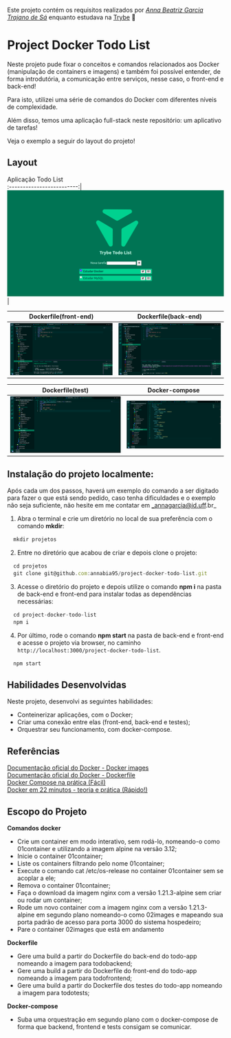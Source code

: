 Este projeto contém os requisitos realizados por _[Anna Beatriz Garcia Trajano de Sá](www.linkedin.com/in/anna-beatriz-trajano-de-sá)_ enquanto estudava na [Trybe](https://www.betrybe.com/) :rocket:

# Project Docker Todo List

Neste projeto pude fixar o conceitos e comandos relacionados aos Docker (manipulação de containers e imagens) e também foi possível entender, de 
forma introdutória, a comunicação entre serviços, nesse caso, o front-end e back-end!

Para isto, utilizei uma série de comandos do Docker com diferentes níveis de complexidade.

Além disso, temos uma aplicação full-stack neste repositório: um aplicativo de tarefas!

Veja o exemplo a seguir do layout do projeto!

## Layout

Aplicação Todo List       
:-------------------------:|
![Screeshot](./img/tela.png)  |

Dockerfile(front-end)           |  Dockerfile(back-end)
:-------------------------:|:-------------------------:
![Screeshot](./img/front.png) | ![Screenshot](./img/back.png)
 
Dockerfile(test) |  Docker-compose
:-------------------------:|:-------------------------:
![Screeshot](./img/testes.png)  |  ![Screenshot](./img/compose.png)

## Instalação do projeto localmente:
 
Após cada um dos passos, haverá um exemplo do comando a ser digitado para fazer o que está sendo pedido, caso tenha dificuldades e o exemplo não seja suficiente, não hesite em me contatar em _annagarcia@id.uff.br_ 

1. Abra o terminal e crie um diretório no local de sua preferência com o comando **mkdir**:
```javascript
  mkdir projetos
```

2. Entre no diretório que acabou de criar e depois clone o projeto:
```javascript
  cd projetos
  git clone git@github.com:annabia95/project-docker-todo-list.git
```

3. Acesse o diretório do projeto e depois utilize o comando **npm i** na pasta de back-end e front-end para instalar todas as dependências necessárias:
```javascript
  cd project-docker-todo-list
  npm i
```

4. Por último, rode o comando **npm start** na pasta de back-end e front-end e acesse o projeto via browser, no caminho `http://localhost:3000/project-docker-todo-list`.

```javascript
  npm start
```

## Habilidades Desenvolvidas

Neste projeto, desenvolvi as seguintes habilidades:

 - Conteinerizar aplicações, com o Docker;
 - Criar uma conexão entre elas (front-end, back-end e testes);
 - Orquestrar seu funcionamento, com docker-compose.
 
 ## Referências
 
 [Documentação oficial do Docker - Docker images](https://docs.docker.com/engine/reference/run/)<br>
 [Documentação oficial do Docker - Dockerfile](https://docs.docker.com/engine/reference/builder/)<br>
 [Docker Compose na prática (Fácil)](https://youtu.be/HxPz3eLnXZk)<br>
 [Docker em 22 minutos - teoria e prática (Rápido!)](https://youtu.be/Kzcz-EVKBEQ)<br>
 
 
 ## Escopo do Projeto
 
 **Comandos docker**
 - Crie um container em modo interativo, sem rodá-lo, nomeando-o como 01container e utilizando a imagem alpine na versão 3.12;
 - Inicie o container 01container;
 - Liste os containers filtrando pelo nome 01container;
 - Execute o comando cat /etc/os-release no container 01container sem se acoplar a ele;
 - Remova o container 01container;
 - Faça o download da imagem nginx com a versão 1.21.3-alpine sem criar ou rodar um container;
 - Rode um novo container com a imagem nginx com a versão 1.21.3-alpine em segundo plano nomeando-o como 02images e mapeando sua porta padrão de acesso para porta 3000 do sistema hospedeiro;
 - Pare o container 02images que está em andamento
 
 **Dockerfile**
  - Gere uma build a partir do Dockerfile do back-end do todo-app nomeando a imagem para todobackend;
  - Gere uma build a partir do Dockerfile do front-end do todo-app nomeando a imagem para todofrontend;
  - Gere uma build a partir do Dockerfile dos testes do todo-app nomeando a imagem para todotests;
 
 **Docker-compose**
  - Suba uma orquestração em segundo plano com o docker-compose de forma que backend, frontend e tests consigam se comunicar.

 

